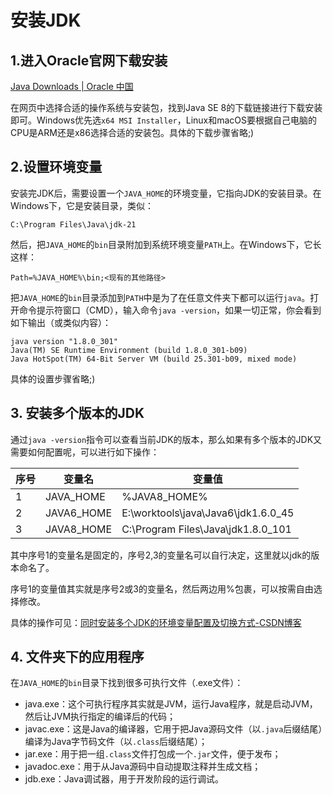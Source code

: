 # 安装JDK

## 1.进入Oracle官网下载安装

[Java Downloads | Oracle 中国](https://www.oracle.com/cn/java/technologies/downloads/#java8-windows)

在网页中选择合适的操作系统与安装包，找到Java SE 8的下载链接进行下载安装即可。Windows优先选`x64 MSI Installer`，Linux和macOS要根据自己电脑的CPU是ARM还是x86选择合适的安装包。具体的下载步骤省略;)

## 2.设置环境变量

安装完JDK后，需要设置一个`JAVA_HOME`的环境变量，它指向JDK的安装目录。在Windows下，它是安装目录，类似：

```
C:\Program Files\Java\jdk-21
```

然后，把`JAVA_HOME`的`bin`目录附加到系统环境变量`PATH`上。在Windows下，它长这样：

```
Path=%JAVA_HOME%\bin;<现有的其他路径>
```

把`JAVA_HOME`的`bin`目录添加到`PATH`中是为了在任意文件夹下都可以运行`java`。打开命令提示符窗口（CMD），输入命令`java -version`，如果一切正常，你会看到如下输出（或类似内容）：

```
java version "1.8.0_301"
Java(TM) SE Runtime Environment (build 1.8.0_301-b09)
Java HotSpot(TM) 64-Bit Server VM (build 25.301-b09, mixed mode)
```

具体的设置步骤省略;)

## 3. 安装多个版本的JDK

通过`java -version`指令可以查看当前JDK的版本，那么如果有多个版本的JDK又需要如何配置呢，可以进行如下操作：

| 序号 | 变量名     | 变量值                              |
| ---- | ---------- | ----------------------------------- |
| 1    | JAVA_HOME  | %JAVA8_HOME%                        |
| 2    | JAVA6_HOME | E:\worktools\java\Java6\jdk1.6.0_45 |
| 3    | JAVA8_HOME | C:\Program Files\Java\jdk1.8.0_101  |

其中序号1的变量名是固定的，序号2,3的变量名可以自行决定，这里就以jdk的版本命名了。

序号1的变量值其实就是序号2或3的变量名，然后两边用%包裹，可以按需自由选择修改。

具体的操作可见：[同时安装多个JDK的环境变量配置及切换方式-CSDN博客](https://blog.csdn.net/Bombradish/article/details/129086434)

## 4. 文件夹下的应用程序

在`JAVA_HOME`的`bin`目录下找到很多可执行文件（.exe文件）：

- java.exe：这个可执行程序其实就是JVM，运行Java程序，就是启动JVM，然后让JVM执行指定的编译后的代码；
- javac.exe：这是Java的编译器，它用于把Java源码文件（以`.java`后缀结尾）编译为Java字节码文件（以`.class`后缀结尾）；
- jar.exe：用于把一组`.class`文件打包成一个`.jar`文件，便于发布；
- javadoc.exe：用于从Java源码中自动提取注释并生成文档；
- jdb.exe：Java调试器，用于开发阶段的运行调试。